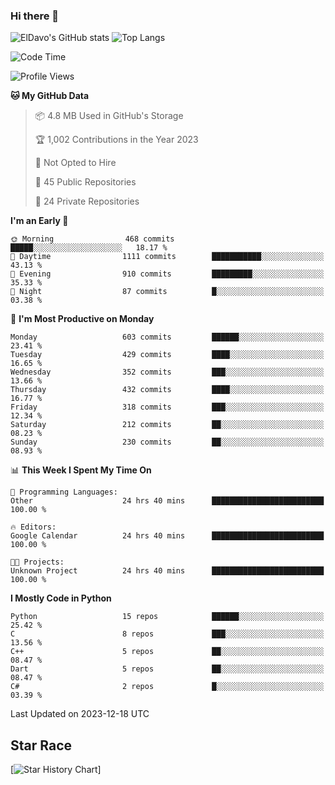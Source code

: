 ### Hi there 👋
![ElDavo's GitHub stats](https://github-readme-stats.vercel.app/api?username=ElDavoo&show_icons=true&theme=chartreuse-dark)
![Top Langs](https://github-readme-stats.vercel.app/api/top-langs/?username=ElDavoo&theme=chartreuse-dark&layout=compact)

<!--START_SECTION:waka-->
![Code Time](http://img.shields.io/badge/Code%20Time-692%20hrs%2015%20mins-blue)

![Profile Views](http://img.shields.io/badge/Profile%20Views-8-blue)

**🐱 My GitHub Data** 

> 📦 4.8 MB Used in GitHub's Storage 
 > 
> 🏆 1,002 Contributions in the Year 2023
 > 
> 🚫 Not Opted to Hire
 > 
> 📜 45 Public Repositories 
 > 
> 🔑 24 Private Repositories 
 > 
**I'm an Early 🐤** 

```text
🌞 Morning                468 commits         █████░░░░░░░░░░░░░░░░░░░░   18.17 % 
🌆 Daytime                1111 commits        ███████████░░░░░░░░░░░░░░   43.13 % 
🌃 Evening                910 commits         █████████░░░░░░░░░░░░░░░░   35.33 % 
🌙 Night                  87 commits          █░░░░░░░░░░░░░░░░░░░░░░░░   03.38 % 
```
📅 **I'm Most Productive on Monday** 

```text
Monday                   603 commits         ██████░░░░░░░░░░░░░░░░░░░   23.41 % 
Tuesday                  429 commits         ████░░░░░░░░░░░░░░░░░░░░░   16.65 % 
Wednesday                352 commits         ███░░░░░░░░░░░░░░░░░░░░░░   13.66 % 
Thursday                 432 commits         ████░░░░░░░░░░░░░░░░░░░░░   16.77 % 
Friday                   318 commits         ███░░░░░░░░░░░░░░░░░░░░░░   12.34 % 
Saturday                 212 commits         ██░░░░░░░░░░░░░░░░░░░░░░░   08.23 % 
Sunday                   230 commits         ██░░░░░░░░░░░░░░░░░░░░░░░   08.93 % 
```


📊 **This Week I Spent My Time On** 

```text
💬 Programming Languages: 
Other                    24 hrs 40 mins      █████████████████████████   100.00 % 

🔥 Editors: 
Google Calendar          24 hrs 40 mins      █████████████████████████   100.00 % 

🐱‍💻 Projects: 
Unknown Project          24 hrs 40 mins      █████████████████████████   100.00 % 
```

**I Mostly Code in Python** 

```text
Python                   15 repos            ██████░░░░░░░░░░░░░░░░░░░   25.42 % 
C                        8 repos             ███░░░░░░░░░░░░░░░░░░░░░░   13.56 % 
C++                      5 repos             ██░░░░░░░░░░░░░░░░░░░░░░░   08.47 % 
Dart                     5 repos             ██░░░░░░░░░░░░░░░░░░░░░░░   08.47 % 
C#                       2 repos             █░░░░░░░░░░░░░░░░░░░░░░░░   03.39 % 
```




 Last Updated on 2023-12-18 UTC
<!--END_SECTION:waka-->

## Star Race

[![Star History Chart](https://api.star-history.com/svg?repos=ElDavoo/WhatsApp-Crypt14-Crypt15-Decrypter,ElDavoo/TuringOS,EliteAndroidApps/WhatsApp-Crypt12-Decrypter,KnugiHK/Whatsapp-Chat-Exporter&type=Date)]

